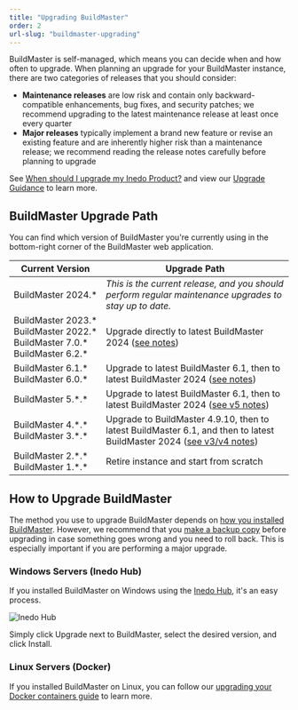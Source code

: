 ```yaml
---
title: "Upgrading BuildMaster"
order: 2
url-slug: "buildmaster-upgrading"
---
```


BuildMaster is self-managed, which means you can decide when and how often to upgrade. When planning an upgrade for your BuildMaster instance, there are two categories of releases that you should consider:

* **Maintenance releases** are low risk and contain only backward-compatible enhancements, bug fixes, and security patches; we recommend upgrading to the latest maintenance release at least once every quarter
* **Major releases** typically implement a brand new feature or revise an existing feature and are inherently higher risk than a maintenance release; we recommend reading the release notes carefully before planning to upgrade

See [When should I upgrade my Inedo Product?](/docs/installation/upgrading#when-should-i-upgrade-my-inedo-product) and view our [Upgrade Guidance](/docs/installation/upgrading#viewing-upgrade-guidance) to learn more.

## BuildMaster Upgrade Path
You can find which version of BuildMaster you're currently using in the bottom-right corner of the BuildMaster web application.
<!-- 
NOTE that "2024" needs to be replaced several times in the below chart
-->

| Current Version | Upgrade Path |
| --- | --- 
| BuildMaster&nbsp;2024.\* | *This is the current release, and you should perform regular maintenance upgrades to stay up to date.*
| BuildMaster&nbsp;2023.\*<br />BuildMaster&nbsp;2022.\*<br />BuildMaster&nbsp;7.0.\*<br />BuildMaster&nbsp;6.2.\* | Upgrade directly to latest BuildMaster 2024 ([see notes](/docs/buildmaster-upgrade-2024))
| BuildMaster 6.1.\*<br />BuildMaster&nbsp;6.0.\* | Upgrade to latest BuildMaster 6.1, then to latest BuildMaster 2024 ([see notes](/docs/buildmaster-upgrade-2024))
| BuildMaster 5.\*.\* | Upgrade to latest BuildMaster 6.1, then to latest BuildMaster 2024 ([see v5 notes](/docs/buildmaster/installation-maintenance/buildmaster-upgrading/upgrading-from-buildmaster-v5))
| BuildMaster 4.\*.\* <br />BuildMaster  3.\*.\* | Upgrade to  BuildMaster 4.9.10, then to latest BuildMaster 6.1, and then to latest BuildMaster 2024 ([see v3/v4 notes](/docs/buildmaster/installation-maintenance/buildmaster-upgrading/upgrading-from-buildmaster-v3-and-v4))
| BuildMaster&nbsp;2.\*.\* <br />BuildMaster&nbsp;1.\*.\* | Retire instance and start from scratch

## How to Upgrade BuildMaster

The method you use to upgrade BuildMaster depends on [how you installed BuildMaster](/docs/buildmaster/installation-maintenance/buildmaster-installation-guide). However, we recommend that you [make a backup copy](/docs/installation/backing-up-restoring) before upgrading in case something goes wrong and you need to roll back. This is especially important if you are performing a major upgrade.

### Windows Servers (Inedo Hub)
If you installed BuildMaster on Windows using the [Inedo Hub](/docs/installation/windows/desktophub-overview), it's an easy process.

![Inedo Hub](/resources/docs/Inedo%20Hub%20Home%202.png)

Simply click Upgrade next to BuildMaster, select the desired version, and click Install.

### Linux Servers (Docker)

If you installed BuildMaster on Linux, you can follow our [upgrading your Docker containers guide](/docs/installation/linux/installation-upgrading-docker-containers) to learn more.
